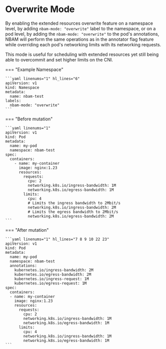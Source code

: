 # Overwrite Mode

By enabling the extended resources overwrite feature on a namespace level, by adding `nbam-mode: "overwrite"` label to the namespace, or on a pod level, by adding the `nbam-mode: "overwrite"` to the pod's annotations, NBAM will perform the same operations as in the annotator flag feature while overriding each pod's networking limits with its networking requests.

This mode is useful for scheduling with extended resources yet still being able to overcommit and set higher limits on the CNI.

=== "Example Namespace"

    ```yaml linenums="1" hl_lines="6"
    apiVersion: v1
    kind: Namespace
    metadata:
      name: nbam-test
    labels:
      nbam-mode: "overwrite"
    ```

=== "Before mutation"

    ```yaml linenums="1"
    apiVersion: v1
    kind: Pod
    metadata:
      name: my-pod
      namespace: nbam-test
    spec:
      containers:
        - name: my-container
          image: nginx:1.23
          resources:
            requests:
              cpu: 2
              networking.k8s.io/ingress-bandwidth: 1M
              networking.k8s.io/egress-bandwidth: 1M
            limits:
              cpu: 4
              # Limits the ingress bandwidth to 2Mbit/s
              networking.k8s.io/ingress-bandwidth: 2M
              # Limits the egress bandwidth to 2Mbit/s
              networking.k8s.io/egress-bandwidth: 2M
    ```

=== "After mutation"

    ```yaml linenums="1" hl_lines="7 8 9 10 22 23"
    apiVersion: v1
    kind: Pod
    metadata:
      name: my-pod
      namespace: nbam-test
      annotations:
        kubernetes.io/ingress-bandwidth: 2M
        kubernetes.io/egress-bandwidth: 2M
        kubernetes.io/ingress-request: 1M
        kubernetes.io/egress-request: 1M
    spec:
      containers:
      - name: my-container
        image: nginx:1.23
        resources:
          requests:
            cpu: 2
            networking.k8s.io/ingress-bandwidth: 1M
            networking.k8s.io/egress-bandwidth: 1M
          limits:
            cpu: 4
            networking.k8s.io/ingress-bandwidth: 1M
            networking.k8s.io/egress-bandwidth: 1M
    ```
